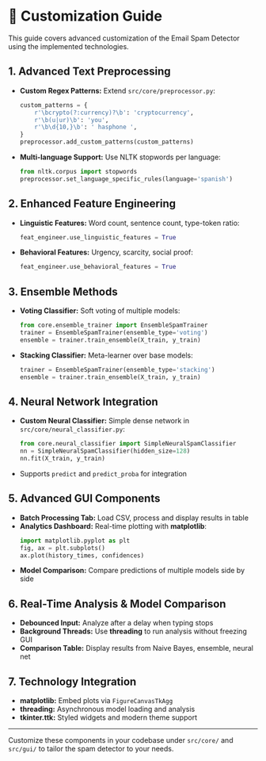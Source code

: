 # 🔧 Customization Guide

This guide covers advanced customization of the Email Spam Detector using the implemented technologies.

## 1. Advanced Text Preprocessing

- **Custom Regex Patterns:** Extend `src/core/preprocessor.py`:
  ```python
  custom_patterns = {
      r'\bcrypto(?:currency)?\b': 'cryptocurrency',
      r'\b(u|ur)\b': 'you',
      r'\b\d{10,}\b': ' hasphone ',
  }
  preprocessor.add_custom_patterns(custom_patterns)
  ```
- **Multi-language Support:** Use NLTK stopwords per language:
  ```python
  from nltk.corpus import stopwords
  preprocessor.set_language_specific_rules(language='spanish')
  ```

## 2. Enhanced Feature Engineering

- **Linguistic Features:** Word count, sentence count, type-token ratio:
  ```python
  feat_engineer.use_linguistic_features = True
  ```
- **Behavioral Features:** Urgency, scarcity, social proof:
  ```python
  feat_engineer.use_behavioral_features = True
  ```

## 3. Ensemble Methods

- **Voting Classifier:** Soft voting of multiple models:
  ```python
  from core.ensemble_trainer import EnsembleSpamTrainer
  trainer = EnsembleSpamTrainer(ensemble_type='voting')
  ensemble = trainer.train_ensemble(X_train, y_train)
  ```
- **Stacking Classifier:** Meta-learner over base models:
  ```python
  trainer = EnsembleSpamTrainer(ensemble_type='stacking')
  ensemble = trainer.train_ensemble(X_train, y_train)
  ```

## 4. Neural Network Integration

- **Custom Neural Classifier:** Simple dense network in `src/core/neural_classifier.py`:
  ```python
  from core.neural_classifier import SimpleNeuralSpamClassifier
  nn = SimpleNeuralSpamClassifier(hidden_size=128)
  nn.fit(X_train, y_train)
  ```
- Supports `predict` and `predict_proba` for integration

## 5. Advanced GUI Components

- **Batch Processing Tab:** Load CSV, process and display results in table
- **Analytics Dashboard:** Real-time plotting with **matplotlib**:
  ```python
  import matplotlib.pyplot as plt
  fig, ax = plt.subplots()
  ax.plot(history_times, confidences)
  ```
- **Model Comparison:** Compare predictions of multiple models side by side

## 6. Real-Time Analysis & Model Comparison

- **Debounced Input:** Analyze after a delay when typing stops
- **Background Threads:** Use **threading** to run analysis without freezing GUI
- **Comparison Table:** Display results from Naive Bayes, ensemble, neural net

## 7. Technology Integration

- **matplotlib:** Embed plots via `FigureCanvasTkAgg`
- **threading:** Asynchronous model loading and analysis
- **tkinter.ttk:** Styled widgets and modern theme support

---

Customize these components in your codebase under `src/core/` and `src/gui/` to tailor the spam detector to your needs.